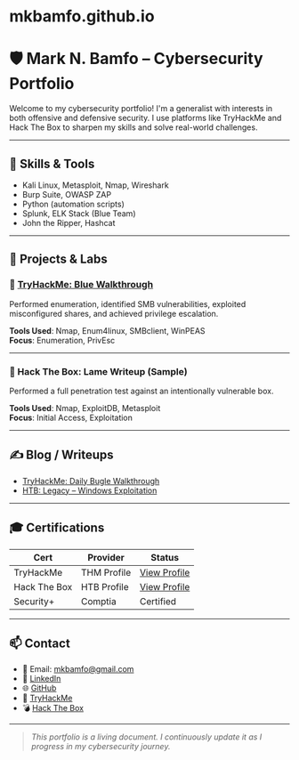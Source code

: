 # mkbamfo.github.io
# 🛡️ Mark N. Bamfo – Cybersecurity Portfolio

Welcome to my cybersecurity portfolio! I'm a generalist with interests in both offensive and defensive security. I use platforms like TryHackMe and Hack The Box to sharpen my skills and solve real-world challenges.

---

## 🔧 Skills & Tools
- Kali Linux, Metasploit, Nmap, Wireshark
- Burp Suite, OWASP ZAP
- Python (automation scripts)
- Splunk, ELK Stack (Blue Team)
- John the Ripper, Hashcat

---

## 🧪 Projects & Labs

### 🔹 [TryHackMe: Blue Walkthrough](https://tryhackme.com/p/mkbamfo)
Performed enumeration, identified SMB vulnerabilities, exploited misconfigured shares, and achieved privilege escalation.

**Tools Used**: Nmap, Enum4linux, SMBclient, WinPEAS  
**Focus**: Enumeration, PrivEsc

---

### 🔹 Hack The Box: Lame Writeup (Sample)
Performed a full penetration test against an intentionally vulnerable box.

**Tools Used**: Nmap, ExploitDB, Metasploit  
**Focus**: Initial Access, Exploitation

---

## ✍️ Blog / Writeups

- [TryHackMe: Daily Bugle Walkthrough](#)
- [HTB: Legacy – Windows Exploitation](#)


---

## 🎓 Certifications

| Cert               | Provider        | Status     |
|--------------------|-----------------|------------|
| TryHackMe          | THM Profile     | [View Profile](https://tryhackme.com/p/mkbamfo) |
| Hack The Box       | HTB Profile     | [View Profile](https://app.hackthebox.com/profile) |
| Security+          | Comptia         | Certified |

---

## 📫 Contact

- 📧 Email: mkbamfo@gmail.com  
- 🔗 [LinkedIn](https://www.linkedin.com/in/mark-bamfo-31735a189/)  
- 🌐 [GitHub](https://github.com/mkbamfo)  
- 🧠 [TryHackMe](https://tryhackme.com/p/mkbamfo)  
- 💣 [Hack The Box](https://app.hackthebox.com/)

---

> *This portfolio is a living document. I continuously update it as I progress in my cybersecurity journey.*
